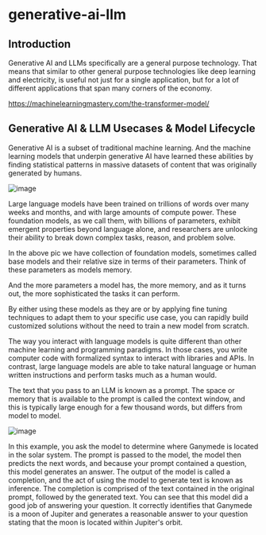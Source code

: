 # generative-ai-llm

## Introduction
Generative AI and LLMs specifically are a general purpose technology. That means that similar to other general purpose technologies like deep learning and electricity, is useful not just for a single application, but for a lot of different applications that span many corners of the economy. 

https://machinelearningmastery.com/the-transformer-model/

## Generative AI & LLM Usecases & Model Lifecycle
Generative AI is a subset of traditional machine learning. And the machine learning models that underpin generative AI have learned these abilities by finding statistical patterns in massive datasets of content that was originally generated by humans. 

![image](https://github.com/vivekprm/generative-ai-llm/assets/2403660/73dfa0f3-e421-456d-ac92-60b4109ba30e)

Large language models have been trained on trillions of words over many weeks and months, and with large amounts of compute power. These foundation models, as we call them, with billions of parameters, exhibit emergent properties beyond language alone, and researchers are unlocking their ability to break down complex tasks, reason, and problem solve.

In the above pic we have collection of foundation models, sometimes called base models and their relative size in terms of their parameters. Think of these parameters as models memory. 

And the more parameters a model has, the more memory, and as it turns out, the more sophisticated the tasks it can perform. 

By either using these models as they are or by applying fine tuning techniques to adapt them to your specific use case, you can rapidly build customized solutions without the need to train a new model from scratch.

The way you interact with language models is quite different than other machine learning and programming paradigms. In those cases, you write computer code with formalized syntax to interact with libraries and APIs. In contrast, large language models are able to take natural language or human written instructions and perform tasks much as a human would.

The text that you pass to an LLM is known as a prompt. The space or memory that is available to the prompt is called the context window, and this is typically large enough for a few thousand words, but differs from model to model. 

![image](https://github.com/vivekprm/generative-ai-llm/assets/2403660/150ed63c-980d-4577-8aba-e46feed3ad82)

In this example, you ask the model to determine where Ganymede is located in the solar system. The prompt is passed to the model, the model then predicts the next words, and because your prompt contained a question, this model generates an answer. The output of the model is called a completion, and the act of using the model to generate text is known as inference. The completion is comprised of the text contained in the original prompt, followed by the generated text. You can see that this model did a good job of answering your question. It correctly identifies that Ganymede is a moon of Jupiter and generates a reasonable answer to your question stating that the moon is located within Jupiter's orbit.

